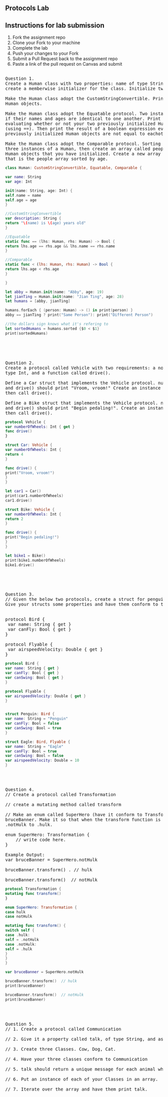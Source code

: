 
## Protocols Lab

## Instructions for lab submission 

1. Fork the assignment repo
1. Clone your Fork to your machine
1. Complete the lab
1. Push your changes to your Fork
1. Submit a Pull Request back to the assignment repo
1. Paste a link of the pull request on Canvas and submit

<pre> 
Question 1.
Create a Human class with two properties: name of type String, and age of type Int. You'll need to 
create a memberwise initializer for the class. Initialize two Human instances.

Make the Human class adopt the CustomStringConvertible. Print both of your previously initialized
Human objects.

Make the Human class adopt the Equatable protocol. Two instances of Human should be considered equal
if their names and ages are identical to one another. Print the result of a boolean expression 
evaluating whether or not your two previously initialized Human objects are equal to eachother
(using ==). Then print the result of a boolean expression evaluating whether or not your two
previously initialized Human objects are not equal to eachother (using !=).

Make the Human class adopt the Comparable protocol. Sorting should be based on age. Create another
three instances of a Human, then create an array called people of type [Human] with all of the
Human objects that you have initialized. Create a new array called sortedPeople of type [Human] 
that is the people array sorted by age.
</pre> 

```swift
class Human: CustomStringConvertible, Equatable, Comparable {

var name: String
var age: Int

init(name: String, age: Int) {
self.name = name
self.age = age
}

//CustomStringConvertible
var description: String {
return "\(name) is \(age) years old"
}

//Equatable
static func == (lhs: Human, rhs: Human) -> Bool {
return lhs.age == rhs.age && lhs.name == rhs.name
}

//Comparable
static func < (lhs: Human, rhs: Human) -> Bool {
return lhs.age < rhs.age
}

}

let abby = Human.init(name: "Abby", age: 19)
let jianTing = Human.init(name: "Jian Ting", age: 28)
let humans = [abby, jianTing]

humans.forEach { (person: Human) -> () in print(person) }
abby == jianTing ? print("Same Person"): print("Different Person")

//the dollars sign knows what it's refering to
let sortedHumans = humans.sorted {$0 < $1}
print(sortedHumans)
```
</br> </br> 




<pre> 
Question 2. 
Create a protocol called Vehicle with two requirements: a nonsettable numberOfWheels property of
type Int, and a function called drive().

Define a Car struct that implements the Vehicle protocol. numberOfWheels should return a value of 4,
and drive() should print "Vroom, vroom!" Create an instance of Car, print its number of wheels, 
then call drive().

Define a Bike struct that implements the Vehicle protocol. numberOfWheels should return a value of 2,
and drive() should print "Begin pedaling!". Create an instance of Bike, print its number of wheels,
then call drive().
</pre>  
```swift
protocol Vehicle {
var numberOfWheels: Int { get }
func drive()
}

struct Car: Vehicle {
var numberOfWheels: Int {
return 4
}

func drive() {
print("Vroom, vroom!")
}
}

let car1 = Car()
print(car1.numberOfWheels)
car1.drive()

struct Bike: Vehicle {
var numberOfWheels: Int {
return 2
}

func drive() {
print("Begin pedaling!")
}
}

let bike1 = Bike()
print(bike1.numberOfWheels)
bike1.drive()
```

</br> </br> 






<pre> 
Question 3. 
// Given the below two protocols, create a struct for penguin(a flightless bird) and an eagle.
Give your structs some properties and have them conform to the appropriate protocols.


protocol Bird {
 var name: String { get }
 var canFly: Bool { get }
}

protocol Flyable {
 var airspeedVelocity: Double { get }
}
</pre> 

```swift
protocol Bird {
var name: String { get }
var canFly: Bool { get }
var canSwing: Bool { get }
}

protocol Flyable {
var airspeedVelocity: Double { get }
}


struct Penguin: Bird {
var name: String = "Penguin"
var canFly: Bool = false
var canSwing: Bool = true
}

struct Eagle: Bird, Flyable {
var name: String = "Eagle"
var canFly: Bool = true
var canSwing: Bool = false
var airspeedVelocity: Double = 10
}
```

</br> </br> 

<pre>
Question 4. 
// Create a protocol called Transformation

// create a mutating method called transform

// Make an enum called SuperHero (have it conform to Transformation) and an instance of it named
bruceBanner. Make it so that when the transform function is called that bruceBanner turns from 
.notHulk to .hulk.

enum SuperHero: Transformation {
    // write code here.
}

Example Output: 
var bruceBanner = SuperHero.notHulk

bruceBanner.transform() . // hulk

bruceBanner.transform()  // notHulk
</pre> 

```swift
protocol Transformation {
mutating func transform()
}

enum SuperHero: Transformation {
case hulk
case notHulk

mutating func transform() {
switch self {
case .hulk:
self = .notHulk
case .notHulk:
self = .hulk
}
}
}

var bruceBanner = SuperHero.notHulk

bruceBanner.transform()  // hulk
print(bruceBanner)

bruceBanner.transform()  // notHulk
print(bruceBanner)
```
</br> </br> 







<pre>
Question 5. 
// 1. Create a protocol called Communication

// 2. Give it a property called talk, of type String, and assign it an explicit getter.

// 3. Create three Classes. Cow, Dog, Cat.

// 4. Have your three classes conform to Communication

// 5. talk should return a unique message for each animal when talk is called.

// 6. Put an instance of each of your Classes in an array.

// 7. Iterate over the array and have them print talk.
</pre> 


